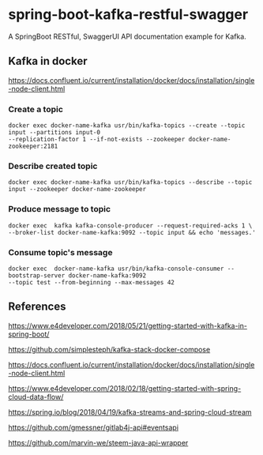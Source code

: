 # spring-boot-kafka-restful-swagger
A SpringBoot RESTful, SwaggerUI API documentation example for Kafka.

## Kafka in docker

https://docs.confluent.io/current/installation/docker/docs/installation/single-node-client.html

### Create a topic
```
docker exec docker-name-kafka usr/bin/kafka-topics --create --topic input --partitions input-0 
--replication-factor 1 --if-not-exists --zookeeper docker-name-zookeeper:2181
```
### Describe created topic
```
docker exec docker-name-kafka usr/bin/kafka-topics --describe --topic input --zookeeper docker-name-zookeeper
```
### Produce message to topic
```
docker exec  kafka kafka-console-producer --request-required-acks 1 \
--broker-list docker-name-kafka:9092 --topic input && echo 'messages.'
```
### Consume topic's message

```
docker exec  docker-name-kafka usr/bin/kafka-console-consumer --bootstrap-server docker-name-kafka:9092 
--topic test --from-beginning --max-messages 42
```

## References

https://www.e4developer.com/2018/05/21/getting-started-with-kafka-in-spring-boot/

https://github.com/simplesteph/kafka-stack-docker-compose

https://docs.confluent.io/current/installation/docker/docs/installation/single-node-client.html

https://www.e4developer.com/2018/02/18/getting-started-with-spring-cloud-data-flow/

https://spring.io/blog/2018/04/19/kafka-streams-and-spring-cloud-stream

https://github.com/gmessner/gitlab4j-api#eventsapi

https://github.com/marvin-we/steem-java-api-wrapper

